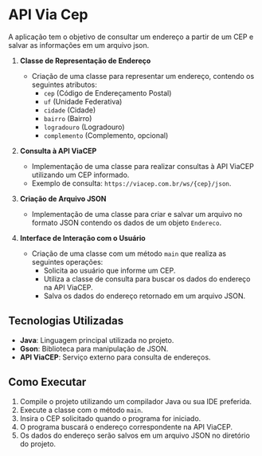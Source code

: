 
# API Via Cep


A aplicação tem o objetivo de consultar um endereço a partir de um CEP e salvar as informações em um arquivo json.


1. **Classe de Representação de Endereço**  
   - Criação de uma classe para representar um endereço, contendo os seguintes atributos:
     - `cep` (Código de Endereçamento Postal)
     - `uf` (Unidade Federativa)
     - `cidade` (Cidade)
     - `bairro` (Bairro)
     - `logradouro` (Logradouro)
     - `complemento` (Complemento, opcional)

2. **Consulta à API ViaCEP**  
   - Implementação de uma classe para realizar consultas à API ViaCEP utilizando um CEP informado.  
   - Exemplo de consulta: `https://viacep.com.br/ws/{cep}/json`.

3. **Criação de Arquivo JSON**  
   - Implementação de uma classe para criar e salvar um arquivo no formato JSON contendo os dados de um objeto `Endereco`.

4. **Interface de Interação com o Usuário**  
   - Criação de uma classe com um método `main` que realiza as seguintes operações:
     - Solicita ao usuário que informe um CEP.
     - Utiliza a classe de consulta para buscar os dados do endereço na API ViaCEP.
     - Salva os dados do endereço retornado em um arquivo JSON.

## Tecnologias Utilizadas

- **Java**: Linguagem principal utilizada no projeto.
- **Gson**: Biblioteca para manipulação de JSON.
- **API ViaCEP**: Serviço externo para consulta de endereços.

## Como Executar

1. Compile o projeto utilizando um compilador Java ou sua IDE preferida.
2. Execute a classe com o método `main`.
3. Insira o CEP solicitado quando o programa for iniciado.
4. O programa buscará o endereço correspondente na API ViaCEP.
5. Os dados do endereço serão salvos em um arquivo JSON no diretório do projeto.




